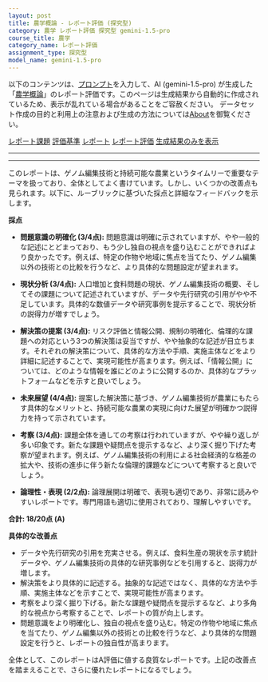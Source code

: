```yaml
---
layout: post
title: 農学概論 - レポート評価 (探究型)
category: 農学 レポート評価 探究型 gemini-1.5-pro
course_title: 農学
category_name: レポート評価
assignment_type: 探究型
model_name: gemini-1.5-pro
---
```


以下のコンテンツは、[プロンプト](https://github.com/takedatoshiyuki/synthetic_assignments/tree/main/generated/農学/gemini-1.5-pro/prompt_レポート評価-探究型.md)を入力して、AI (gemini-1.5-pro) が生成した「[農学概論](/contents/農学/)」のレポート評価です。このページは生成結果から自動的に作成されているため、表示が乱れている場合があることをご容赦ください。
データセット作成の目的と利用上の注意および生成の方法については[About](/About)を御覧ください。

[レポート課題](../レポート課題-探究型)
[評価基準](../評価基準-探究型)
[レポート](../レポート-探究型)
[レポート評価](../レポート評価-探究型)
[生成結果のみを表示](https://github.com/takedatoshiyuki/synthetic_assignments/tree/main/generated/農学/gemini-1.5-pro/レポート評価-探究型.md)
  

***
***
  
このレポートは、ゲノム編集技術と持続可能な農業というタイムリーで重要なテーマを扱っており、全体としてよく書けています。しかし、いくつかの改善点も見られます。以下に、ルーブリックに基づいた採点と詳細なフィードバックを示します。

**採点**

* **問題意識の明確化 (3/4点):** 問題意識は明確に示されていますが、やや一般的な記述にとどまっており、もう少し独自の視点を盛り込むことができればより良かったです。例えば、特定の作物や地域に焦点を当てたり、ゲノム編集以外の技術との比較を行うなど、より具体的な問題設定が望まれます。

* **現状分析 (3/4点):** 人口増加と食料問題の現状、ゲノム編集技術の概要、そしてその課題について記述されていますが、データや先行研究の引用がやや不足しています。具体的な数値データや研究事例を提示することで、現状分析の説得力が増すでしょう。

* **解決策の提案 (3/4点):** リスク評価と情報公開、規制の明確化、倫理的な課題への対応という3つの解決策は妥当ですが、やや抽象的な記述が目立ちます。それぞれの解決策について、具体的な方法や手順、実施主体などをより詳細に記述することで、実現可能性が高まります。例えば、「情報公開」については、どのような情報を誰にどのように公開するのか、具体的なプラットフォームなどを示すと良いでしょう。

* **未来展望 (4/4点):** 提案した解決策に基づき、ゲノム編集技術が農業にもたらす具体的なメリットと、持続可能な農業の実現に向けた展望が明確かつ説得力を持って示されています。

* **考察 (3/4点):** 課題全体を通しての考察は行われていますが、やや繰り返しが多い印象です。新たな課題や疑問点を提示するなど、より深く掘り下げた考察が望まれます。例えば、ゲノム編集技術の利用による社会経済的な格差の拡大や、技術の進歩に伴う新たな倫理的課題などについて考察すると良いでしょう。

* **論理性・表現 (2/2点):** 論理展開は明確で、表現も適切であり、非常に読みやすいレポートです。専門用語も適切に使用されており、理解しやすいです。

**合計: 18/20点 (A)**

**具体的な改善点**

* データや先行研究の引用を充実させる。例えば、食料生産の現状を示す統計データや、ゲノム編集技術の具体的な研究事例などを引用すると、説得力が増します。
* 解決策をより具体的に記述する。抽象的な記述ではなく、具体的な方法や手順、実施主体などを示すことで、実現可能性が高まります。
* 考察をより深く掘り下げる。新たな課題や疑問点を提示するなど、より多角的な視点から考察することで、レポートの質が向上します。
* 問題意識をより明確化し、独自の視点を盛り込む。特定の作物や地域に焦点を当てたり、ゲノム編集以外の技術との比較を行うなど、より具体的な問題設定を行うと、レポートの独自性が高まります。


全体として、このレポートはA評価に値する良質なレポートです。上記の改善点を踏まえることで、さらに優れたレポートになるでしょう。
